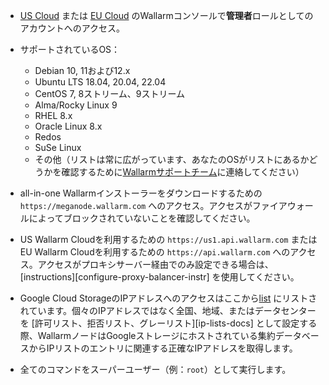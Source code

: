 * [US Cloud](https://us1.my.wallarm.com/) または [EU Cloud](https://my.wallarm.com/) のWallarmコンソールで**管理者**ロールとしてのアカウントへのアクセス。
* サポートされているOS：

    * Debian 10, 11および12.x
    * Ubuntu LTS 18.04, 20.04, 22.04
    * CentOS 7, 8ストリーム、9ストリーム
    * Alma/Rocky Linux 9
    * RHEL 8.x
    * Oracle Linux 8.x
    * Redos
    * SuSe Linux
    * その他（リストは常に広がっています、あなたのOSがリストにあるかどうかを確認するために[Wallarmサポートチーム](mailto:support@wallarm.com)に連絡してください）

* all-in-one Wallarmインストーラーをダウンロードするための `https://meganode.wallarm.com` へのアクセス。アクセスがファイアウォールによってブロックされていないことを確認してください。
* US Wallarm Cloudを利用するための `https://us1.api.wallarm.com` または EU Wallarm Cloudを利用するための `https://api.wallarm.com` へのアクセス。アクセスがプロキシサーバー経由でのみ設定できる場合は、[instructions][configure-proxy-balancer-instr] を使用してください。
* Google Cloud StorageのIPアドレスへのアクセスはここから[list](https://www.gstatic.com/ipranges/goog.json) にリストされています。個々のIPアドレスではなく全国、地域、またはデータセンターを [許可リスト、拒否リスト、グレーリスト][ip-lists-docs] として設定する際、WallarmノードはGoogleストレージにホストされている集約データベースからIPリストのエントリに関連する正確なIPアドレスを取得します。
* 全てのコマンドをスーパーユーザー（例：`root`）として実行します。
